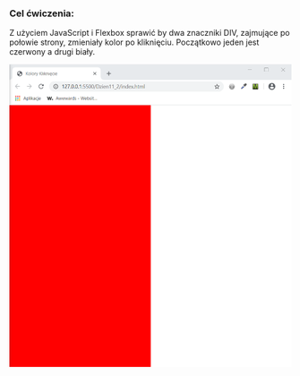 <h3>Cel ćwiczenia:</h3>
<p>Z użyciem JavaScript i Flexbox sprawić by dwa znaczniki DIV, zajmujące po połowie strony, zmieniały kolor po kliknięciu. Początkowo jeden jest czerwony a drugi biały.</p>

<img src="Screenshot1.png" alt="Tu powinien być Screenshot1">
